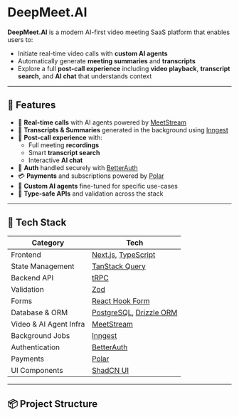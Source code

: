 # DeepMeet.AI

**DeepMeet.AI** is a modern AI-first video meeting SaaS platform that enables users to:

- Initiate real-time video calls with **custom AI agents**
- Automatically generate **meeting summaries** and **transcripts**
- Explore a full **post-call experience** including **video playback**, **transcript search**, and **AI chat** that understands context

---

## 🚀 Features

- 🔴 **Real-time calls** with AI agents powered by [MeetStream](https://meetstream.io)
- 📝 **Transcripts & Summaries** generated in the background using [Inngest](https://www.inngest.com)
- 🎥 **Post-call experience** with:
  - Full meeting **recordings**
  - Smart **transcript search**
  - Interactive **AI chat**
- 🔐 **Auth** handled securely with [BetterAuth](https://betterauth.dev)
- 💳 **Payments** and subscriptions powered by [Polar](https://polar.sh)
- 🧠 **Custom AI agents** fine-tuned for specific use-cases
- 🧪 **Type-safe APIs** and validation across the stack

---

## 🧰 Tech Stack

| Category               | Tech                                                                              |
| ---------------------- | --------------------------------------------------------------------------------- |
| Frontend               | [Next.js](https://nextjs.org), [TypeScript](https://www.typescriptlang.org)       |
| State Management       | [TanStack Query](https://tanstack.com/query)                                      |
| Backend API            | [tRPC](https://trpc.io)                                                           |
| Validation             | [Zod](https://zod.dev)                                                            |
| Forms                  | [React Hook Form](https://react-hook-form.com)                                    |
| Database & ORM         | [PostgreSQL](https://www.postgresql.org), [Drizzle ORM](https://orm.drizzle.team) |
| Video & AI Agent Infra | [MeetStream](https://meetstream.io)                                               |
| Background Jobs        | [Inngest](https://www.inngest.com)                                                |
| Authentication         | [BetterAuth](https://betterauth.dev)                                              |
| Payments               | [Polar](https://polar.sh)                                                         |
| UI Components          | [ShadCN UI](https://ui.shadcn.dev)                                                |

---

## 📦 Project Structure
